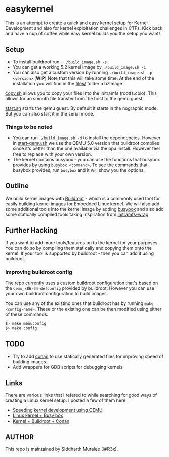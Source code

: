 # easykernel

This is an attempt to create a quick and easy kernel setup for Kernel Development and also for kernel exploitation challenges in CTFs.
Kick back and have a cup of coffee while easy kernel builds you the setup you want!

## Setup

- To install buildroot run - `./build_image.sh -s` 
- You can get a working 5.2 kernel image by `./build_image.sh -i`  
- You can also get a custom version by running `./build_image.sh -p <version>` (**WIP**)
Note that this will take some time. At the end of the installation you will find in the [files/](files/) folder a bzImage 

[copy.sh](copy.sh/) allows you to copy your files into the initramfs (rootfs.cpio). This allows for an smooth file transfer from the host to the qemu guest.

[start.sh](start.sh/) starts the qemu guest. By default it starts in the nographic mode. But you can also start it in the serial mode.

### Things to be noted 

- You can run `./build_image.sh -d` to install the dependencies. However in [start-qemu.sh](start-qemu.sh) we use the QEMU 5.0 version that buildroot compiles since it's better than the one available via the ppa install. However feel free to replace with your own version.
- The kernel contains busybox - you can use the functions that busybox provides by using `busybox <command>`. To see the commands that busybox provides, run `busybox` and it will show you the options.

## Outline

We build kernel images with [Buildroot](https://buildroot.org/) - which is a commonly used tool for easily building kernel images for Embedded Linux kernel. We will also add some additional tools into the kernel image by adding [busybox](https://busybox.net/) and also add some statically compiled tools taking inspiration from [initramfs-wrap](https://github.com/mephi42/initramfs-wrap)

## Further Hacking

If you want to add more tools/features on to the kernel for your purposes. You can do so by compiling them statically and copying them onto the kernel. If your tool is supported by buildroot - then you can add it using buildroot.

### Improving buildroot config

The repo currently uses a custom buildroot configuration that's based on the `qemu_x86-64-defconfig` provided by buildroot. However you can use your own buildroot configuration to build images.

You can use any of the existing ones that buildroot has by running `make <config-name>`. These or the existing one can be then modified using either of these commands. 
```sh
$> make menuconfig
$> make config
```

## TODO

- Try to add [conan](https://conan.io/) to use statically generated files for improving speed of building images.
- Add wrappers for GDB scripts for debugging kernels

## Links

There are various links that I refered to while searching for good ways of creating a Linux kernel setup. I posted a few of them here. 

- [Speeding kernel development using QEMU](https://lwn.net/Articles/660404/)
- [Linux kernel + Busy box](https://www.zachpfeffer.com/single-post/Build-the-Linux-kernel-and-Busybox-and-run-on-QEMU)
- [Kernel + Buildroot + Conan](https://blog.conan.io/2019/08/27/Creating-small-Linux-images-with-Buildroot.html)


## AUTHOR

This repo is maintained by Siddharth Muralee (@R3x). 